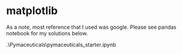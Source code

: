 # matplotlib

As a note, most reference that I used was google.
Please see pandas notebook for my solutions below.

.\Pymaceuticals\pymaceuticals_starter.ipynb